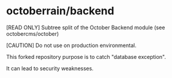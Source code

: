 # octoberrain/backend
[READ ONLY] Subtree split of the October Backend module (see octobercms/october)

[CAUTION] Do not use on production environmental.

This forked repository purpose is to catch "database exception".

It can lead to security weaknesses.
